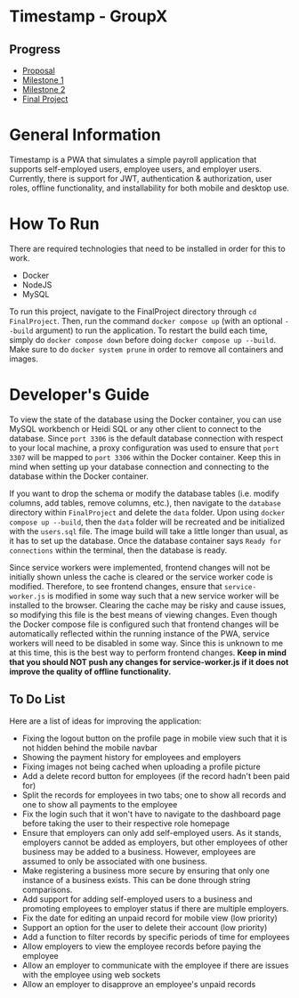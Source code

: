 # Timestamp - GroupX
## Progress
- [Proposal](Proposal/README.md)
- [Milestone 1](Milestone1/README.md)
- [Milestone 2](Milestone2/README.md)
- [Final Project](FinalProject/README.md)

# General Information
Timestamp is a PWA that simulates a simple payroll application that supports self-employed users, employee users, and employer users. Currently, there is support for JWT, authentication & authorization, user roles, offline functionality, and installability for both mobile and desktop use. 

# How To Run
There are required technologies that need to be installed in order for this to work.

- Docker
- NodeJS
- MySQL 

To run this project, navigate to the FinalProject directory through ``cd FinalProject``. Then, run the command ``docker compose up`` (with an optional ``--build`` argument) to run the application. To restart the build each time, simply do ``docker compose down`` before doing ``docker compose up --build``. Make sure to do ``docker system prune`` in order to remove all containers and images.

# Developer's Guide
To view the state of the database using the Docker container, you can use MySQL workbench or Heidi SQL or any other client to connect to the database. Since ``port 3306`` is the default database connection with respect to your local machine, a proxy configuration was used to ensure that ``port 3307`` will be mapped to ``port 3306`` within the Docker container. Keep this in mind when setting up your database connection and connecting to the database within the Docker container.

If you want to drop the schema or modify the database tables (i.e. modify columns, add tables, remove columns, etc.), then navigate to the ``database`` directory within ``FinalProject`` and delete the ``data`` folder. Upon using ``docker compose up --build``, then the ``data`` folder will be recreated and be initialized with the ``users.sql`` file. The image build will take a little longer than usual, as it has to set up the database. Once the database container says ``Ready for connections`` within the terminal, then the database is ready.

Since service workers were implemented, frontend changes will not be initially shown unless the cache is cleared or the service worker code is modified. Therefore, to see frontend changes, ensure that ``service-worker.js`` is modified in some way such that a new service worker will be installed to the browser. Clearing the cache may be risky and cause issues, so modifying this file is the best means of viewing changes. Even though the Docker compose file is configured such that frontend changes will be automatically reflected within the running instance of the PWA, service workers will need to be disabled in some way. Since this is unknown to me at this time, this is the best way to perform frontend changes. **Keep in mind that you should NOT push any changes for service-worker.js if it does not improve the quality of offline functionality.**

## To Do List
Here are a list of ideas for improving the application:

- Fixing the logout button on the profile page in mobile view such that it is not hidden behind the mobile navbar
- Showing the payment history for employees and employers
- Fixing images not being cached when uploading a profile picture
- Add a delete record button for employees (if the record hadn't been paid for)
- Split the records for employees in two tabs; one to show all records and one to show all payments to the employee
- Fix the login such that it won't have to navigate to the dashboard page before taking the user to their respective role homepage
- Ensure that employers can only add self-employed users. As it stands, employers cannot be added as employers, but other employees of other business may be added to a business. However, employees are assumed to only be associated with one business.
- Make registering a business more secure by ensuring that only one instance of a business exists. This can be done through string comparisons.
- Add support for adding self-employed users to a business and promoting employees to employer status if there are multiple employers.
- Fix the date for editing an unpaid record for mobile view (low priority)
- Support an option for the user to delete their account (low priority)
- Add a function to filter records by specific periods of time for employees
- Allow employers to view the employee records before paying the employee
- Allow an employer to communicate with the employee if there are issues with the employee using web sockets
- Allow an employer to disapprove an employee's unpaid records
